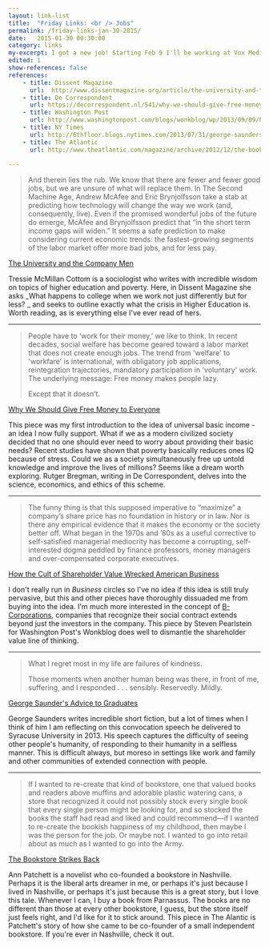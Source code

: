 ```yaml
---
layout: link-list
title:  "Friday Links: <br /> Jobs"
permalink: /friday-links-jan-30-2015/
date:   2015-01-30 00:30:00
category: links
my-excerpt: I got a new job! Starting Feb 9 I'll be working at Vox Media as a front-end engineer. Since I'm thinking about employment and jobs today, so here are some essays that have shaped my thinking on the topic in the past few years.
edited: 1
show-references: false
references:
    - title: Dissent Magazine
      url:  http://www.dissentmagazine.org/article/the-university-and-the-company-man
    - title: De Correspondent
      url: https://decorrespondent.nl/541/why-we-should-give-free-money-to-everyone/31639050894-e44e2c00
    - title: Washington Post
      url: http://www.washingtonpost.com/blogs/wonkblog/wp/2013/09/09/how-the-cult-of-shareholder-value-wrecked-american-business/
    - title: NY Times
      url: http://6thfloor.blogs.nytimes.com/2013/07/31/george-saunderss-advice-to-graduates/?_r=0
    - title: The Atlantic
      url: http://www.theatlantic.com/magazine/archive/2012/12/the-bookstore-strikes-back/309164/1/
    
---
```


> And therein lies the rub. We know that there are fewer and fewer good jobs, but we are unsure of what will replace them. In The Second Machine Age, Andrew McAfee and Eric Brynjolfsson take a stab at predicting how technology will change the way we work (and, consequently, live). Even if the promised wonderful jobs of the future do emerge, McAfee and Brynjolfsson predict that “in the short term income gaps will widen.” It seems a safe prediction to make considering current economic trends: the fastest-growing segments of the labor market offer more bad jobs, and for less pay. 

[The University and the Company Men](http://www.dissentmagazine.org/article/the-university-and-the-company-man)

Tressie McMillan Cottom is a sociologist who writes with incredible wisdom on topics of higher education and poverty. Here, in Dissent Magazine she asks _What happens to college when we work not just differently but for less? _ and seeks to outline exactly what the crisis in Higher Education is. Worth reading, as is everything else I've ever read of hers.

<hr/>

> People have to ‘work for their money,’ we like to think. In recent decades, social welfare has become geared toward a labor market that does not create enough jobs. The trend from 'welfare' to 'workfare' is international, with obligatory job applications, reintegration trajectories, mandatory participation in 'voluntary' work. The underlying message: Free money makes people lazy.
>
>Except that it doesn’t.

[Why We Should Give Free Money to Everyone](https://decorrespondent.nl/541/why-we-should-give-free-money-to-everyone/31639050894-e44e2c00)

This piece was my first introduction to the idea of universal basic income - an idea I now fully support. What if we as a modern civilized society decided that no one should ever need to worry about providing their basic needs? Recent studies have shown that poverty basically reduces ones IQ because of stress. Could we as a society simultaneously free up untold knowledge and improve the lives of millions? Seems like a dream worth exploring. Rutger Bregman, writing in De Correspondent, delves into the science, economics, and ethics of this scheme.

<hr />

>The funny thing is that this supposed imperative to “maximize” a company’s share price has no foundation in history or in law. Nor is there any empirical evidence that it makes the economy or the society better off. What began in the 1970s and ’80s as a useful corrective to self-satisfied managerial mediocrity has become a corrupting, self-interested dogma peddled by finance professors, money managers and over-compensated corporate executives.

[How the Cult of Shareholder Value Wrecked American Business](http://www.washingtonpost.com/blogs/wonkblog/wp/2013/09/09/how-the-cult-of-shareholder-value-wrecked-american-business/)

I don't really run in _Business_ circles so I've no idea if this idea is still truly pervasive, but this and other pieces have thoroughly dissuaded me from buying into the idea. I'm much more interested in the concept of [B-Corporations](http://www.newyorker.com/magazine/2014/08/04/companies-benefits), companies that recognize their social contract extends beyond just the investors in the company. This piece by Steven Pearlstein for Washington Post's Wonkblog does well to dismantle the shareholder value line of thinking.

<hr />

> What I regret most in my life are failures of kindness.
>
> Those moments when another human being was there, in front of me, suffering, and I responded . . . sensibly. Reservedly. Mildly.

[George Saunder's Advice to Graduates](http://6thfloor.blogs.nytimes.com/2013/07/31/george-saunderss-advice-to-graduates/?_r=0)

George Saunders writes incredible short fiction, but a lot of times when I think of him I am reflecting on this convocation speech he delivered to Syracuse University in 2013. His speech captures the difficulty of seeing other people's humanity, of responding to their humanity in a selfless manner. This is difficult always, but moreso in settings like work and family and other communities of extended connection with people. 

<hr />

> If I wanted to re-create that kind of bookstore, one that valued books and readers above muffins and adorable plastic watering cans, a store that recognized it could not possibly stock every single book that every single person might be looking for, and so stocked the books the staff had read and liked and could recommend—if I wanted to re-create the bookish happiness of my childhood, then maybe I was the person for the job. Or maybe not. I wanted to go into retail about as much as I wanted to go into the Army.

[The Bookstore Strikes Back](http://www.theatlantic.com/magazine/archive/2012/12/the-bookstore-strikes-back/309164/1/)

Ann Patchett is a novelist who co-founded a bookstore in Nashville. Perhaps it is the liberal arts dreamer in me, or perhaps it's just because I lived in Nashville, or perhaps it's just because this is a great story, but I love this tale. Whenever I can, I buy a book from Parnassus. The books are no different than those at every other bookstore, I guess, but the store itself just feels right, and I'd like for it to stick around. This piece in The Alantic is Patchett's story of how she came to be co-founder of a small independent bookstore. If you're ever in Nashville, check it out.
